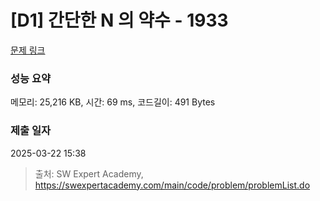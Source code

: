 # [D1] 간단한 N 의 약수 - 1933 

[문제 링크](https://swexpertacademy.com/main/code/problem/problemDetail.do?contestProbId=AV5PhcWaAKIDFAUq) 

### 성능 요약

메모리: 25,216 KB, 시간: 69 ms, 코드길이: 491 Bytes

### 제출 일자

2025-03-22 15:38



> 출처: SW Expert Academy, https://swexpertacademy.com/main/code/problem/problemList.do